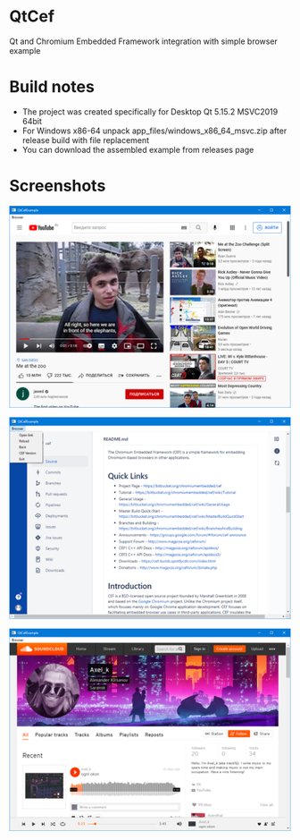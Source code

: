 # QtCef

Qt and Chromium Embedded Framework integration with simple browser example

# Build notes
* The project was created specifically for Desktop Qt 5.15.2 MSVC2019 64bit
* For Windows x86-64 unpack app_files/windows_x86_64_msvc.zip after release build with file replacement
* You can download the assembled example from releases page

# Screenshots
<p align="center">
  <img src="/misc/screenshot/1.png">
</p>
<p align="center">
  <img src="/misc/screenshot/2.png">
</p>
<p align="center">
  <img src="/misc/screenshot/3.png">
</p>
